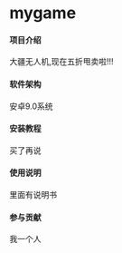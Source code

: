 # mygame

#### 项目介绍
大疆无人机,现在五折甩卖啦!!!

#### 软件架构
安卓9.0系统


#### 安装教程
买了再说

#### 使用说明

里面有说明书

#### 参与贡献

我一个人

